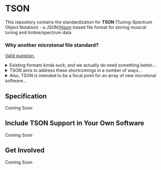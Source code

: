# TSON
This repository contains the standardization for **TSON** (Tuning-Spectrum Object Notation) - a JSON/[Hjson](https://hjson.github.io/)-based file format for storing musical tuning and timbre/spectrum data

### Why another microtonal file standard?
[Valid question.](https://xkcd.com/927/)

<details>
<summary>Existing formats kinda suck, and we actually do need something better...</summary>
<br>

- They suck to work with... some sacrifice portability and manipulability for readability (SCL, TUN), while others are environment-specific or unreadable (MTS)
- They all have silly limitations that reflect how aged they are - no support for reference frequecies, pseudo-octaves, or more than 12 notes per octave; limits on how "detuned" a note can be; etc.
- No standardizations or commonly used data structures exist for timbre/spectrum data or for pairing tunings and timbres
- Readable formats only allow notes defined in cents and just intonation ratios, reinforcing the dominance of 12-edo, harmonic timbres, and Western conceptions of "consonance" in music theory, research, audio tech, and musical communication. A sad state of affairs for microtonal music.
</details>

<details>
<summary>TSON aims to address these shortcomings in a number of ways...</summary>
<br>

- Readable without sacrificing portability and manipulability (JSON is pretty much everywhere these days, and the [Hjson](https://hjson.github.io/) superset is quite nice)
- Compatible with existing tuning formats, yet extensible
- Pitch ratios are defined via floats or expressions
- Unrecognized parameters won't break TSON interpretation, they'll just be ignored if not implemented
- Able to contain timbre/spectrum data, multiple tunings and timbres per file, plus tuning-timbre groupings and sequences
- **Planned**: Instrument data (e.g. key layouts) and note/timbre mappings
</details>

<details>
<summary>Also, TSON is intended to be a focal point for an array of new microtonal software...</summary>
<br>

- **Coming Soon!**: [TSONify]() - open-source packages/libraries for multiple languages with useful features for manipulating TSON data (and hopefully aiding its adoption)
  - Conversion between TSON and existing microtonal formats
  - Validating TSON data
  - Support for the use of variables in expressions that enable dynamic tunings, timbres, and instrument models
  - Multi-file aggregation for groupings and sequences
  - Integration with TonalHub for fetching and updating data hosted in TonalHub instances, enabling networked groupings and sequences
  - And much more...
- **Coming Soon!**: [TonalHub]() - open-source, self-hostable application for archiving and working with tuning, timbre, and instrument models
  - REST API for archiving, fetching, and manipulating TSON data
  - Model versioning, so networked groupings and sequences can be maintained while allowing models to be updated
  - Web UI with tools for finding, analyzing, and developing models
  - And much more...
</details>
</details>

## Specification
Coming Soon

## Include TSON Support in Your Own Software
Coming Soon

## Get Involved
Coming Soon
